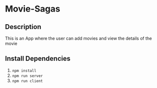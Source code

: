 # Movie-Sagas

## Description

This is an App where the user can add movies and view the details of the movie

## Install Dependencies

1. `npm install`
2. `npm run server`
3. `npm run client`

